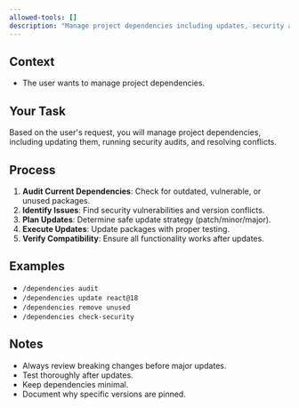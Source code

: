 ```yaml
---
allowed-tools: []
description: "Manage project dependencies including updates, security audits, and conflict resolution."
---
```


## Context

- The user wants to manage project dependencies.

## Your Task

Based on the user's request, you will manage project dependencies, including updating them, running security audits, and resolving conflicts.

## Process

1.  **Audit Current Dependencies**: Check for outdated, vulnerable, or unused packages.
2.  **Identify Issues**: Find security vulnerabilities and version conflicts.
3.  **Plan Updates**: Determine safe update strategy (patch/minor/major).
4.  **Execute Updates**: Update packages with proper testing.
5.  **Verify Compatibility**: Ensure all functionality works after updates.

## Examples

-   `/dependencies audit`
-   `/dependencies update react@18`
-   `/dependencies remove unused`
-   `/dependencies check-security`

## Notes

-   Always review breaking changes before major updates.
-   Test thoroughly after updates.
-   Keep dependencies minimal.
-   Document why specific versions are pinned.